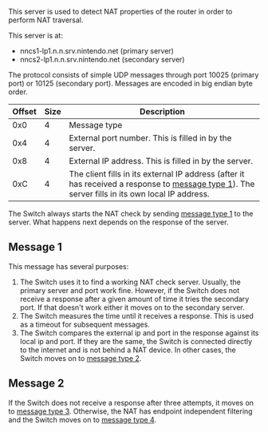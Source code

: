 This server is used to detect NAT properties of the router in order to perform NAT traversal.

This server is at:
* nncs1-lp1.n.n.srv.nintendo.net (primary server)
* nncs2-lp1.n.n.srv.nintendo.net (secondary server)

The protocol consists of simple UDP messages through port 10025 (primary port) or 10125 (secondary port). Messages are encoded in big endian byte order.

| Offset | Size | Description |
| --- | --- | --- |
| 0x0 | 4 | Message type |
| 0x4 | 4 | External port number. This is filled in by the server. |
| 0x8 | 4 | External IP address. This is filled in by the server. |
| 0xC | 4 | The client fills in its external IP address (after it has received a response to [message type 1](#message-1)). The server fills in its own local IP address. |

The Switch always starts the NAT check by sending [message type 1](#message-1) to the server. What happens next depends on the response of the server.

## Message 1
This message has several purposes:
1. The Switch uses it to find a working NAT check server. Usually, the primary server and port work fine. However, if the Switch does not receive a response after a given amount of time it tries the secondary port. If that doesn't work either it moves on to the secondary server.
2. The Switch measures the time until it receives a response. This is used as a timeout for subsequent messages.
3. The Switch compares the external ip and port in the response against its local ip and port. If they are the same, the Switch is connected directly to the internet and is not behind a NAT device. In other cases, the Switch moves on to [message type 2](#message-2).

## Message 2
If the Switch does not receive a response after three attempts, it moves on to [message type 3](#message-3). Otherwise, the NAT has endpoint independent filtering and the Switch moves on to [message type 4](#message-4).